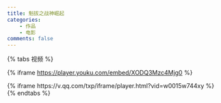 ```yaml
---
title: 魁拔之战神崛起
categories:
    - 作品
    - 电影
comments: false
---
```

{% tabs 视频 %}
<!-- tab 优酷 -->
{% iframe https://player.youku.com/embed/XODQ3Mzc4Mjg0 %}
<!-- endtab -->
<!-- tab 腾讯视频 -->
<div class="video-container">
{% iframe https://v.qq.com/txp/iframe/player.html?vid=w0015w744xy %}
</div>
<!-- endtab -->
{% endtabs %}